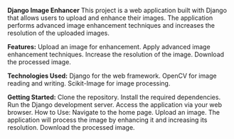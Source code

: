 **Django Image Enhancer**
This project is a web application built with Django that allows users to upload and enhance their images. The application performs advanced image enhancement techniques and increases the resolution of the uploaded images.

**Features:**
Upload an image for enhancement.
Apply advanced image enhancement techniques.
Increase the resolution of the image.
Download the processed image.

**Technologies Used:**
Django for the web framework.
OpenCV for image reading and writing.
Scikit-Image for image processing.

**Getting Started:**
Clone the repository.
Install the required dependencies.
Run the Django development server.
Access the application via your web browser.
How to Use:
Navigate to the home page.
Upload an image.
The application will process the image by enhancing it and increasing its resolution.
Download the processed image.
